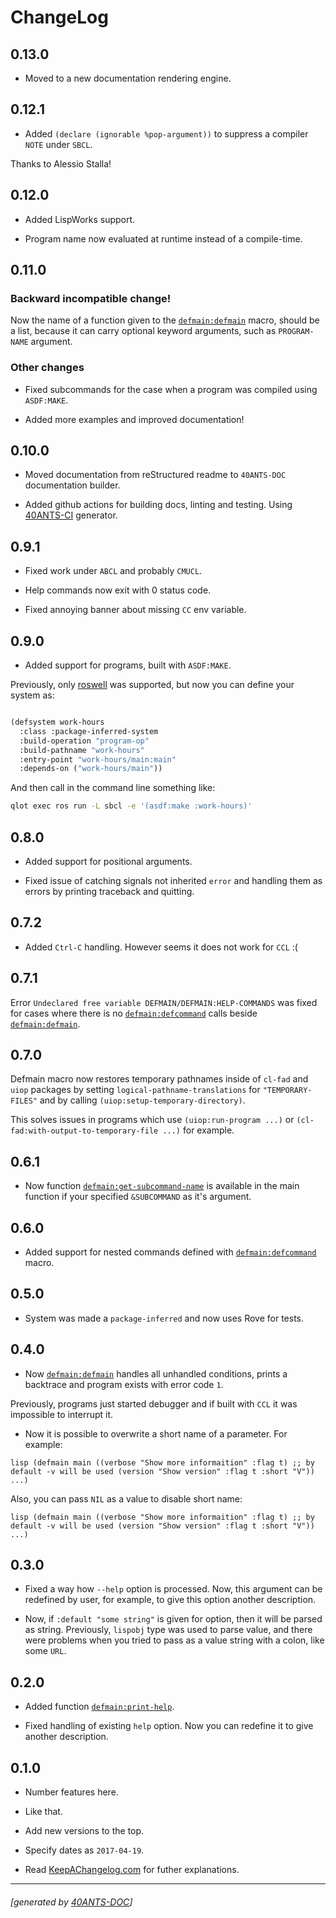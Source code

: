 <a id="x-28DEFMAIN-2FCHANGELOG-3A-40CHANGELOG-2040ANTS-DOC-2FLOCATIVES-3ASECTION-29"></a>

# ChangeLog

<a id="x-28DEFMAIN-2FCHANGELOG-3A-3A-7C0-2E13-2E0-7C-2040ANTS-DOC-2FLOCATIVES-3ASECTION-29"></a>

## 0.13.0

* Moved to a new documentation rendering engine.

<a id="x-28DEFMAIN-2FCHANGELOG-3A-3A-7C0-2E12-2E1-7C-2040ANTS-DOC-2FLOCATIVES-3ASECTION-29"></a>

## 0.12.1

* Added `(declare (ignorable %pop-argument))` to suppress a compiler `NOTE` under `SBCL`.

Thanks to Alessio Stalla!

<a id="x-28DEFMAIN-2FCHANGELOG-3A-3A-7C0-2E12-2E0-7C-2040ANTS-DOC-2FLOCATIVES-3ASECTION-29"></a>

## 0.12.0

* Added LispWorks support.

* Program name now evaluated at runtime instead of a compile-time.

<a id="x-28DEFMAIN-2FCHANGELOG-3A-3A-7C0-2E11-2E0-7C-2040ANTS-DOC-2FLOCATIVES-3ASECTION-29"></a>

## 0.11.0

<a id="backward-incompatible-change"></a>

### Backward incompatible change!

Now the name of a function given to the
[`defmain:defmain`][4130] macro, should be a list, because it
can carry optional keyword arguments, such as
`PROGRAM-NAME` argument.

<a id="other-changes"></a>

### Other changes

* Fixed subcommands for the case when a program was
  compiled using `ASDF:MAKE`.

* Added more examples and improved documentation!

<a id="x-28DEFMAIN-2FCHANGELOG-3A-3A-7C0-2E10-2E0-7C-2040ANTS-DOC-2FLOCATIVES-3ASECTION-29"></a>

## 0.10.0

* Moved documentation from reStructured readme to `40ANTS-DOC`
  documentation builder.

* Added github actions for building docs, linting and testing.
  Using [40ANTS-CI][3f72] generator.

<a id="x-28DEFMAIN-2FCHANGELOG-3A-3A-7C0-2E9-2E1-7C-2040ANTS-DOC-2FLOCATIVES-3ASECTION-29"></a>

## 0.9.1

* Fixed work under `ABCL` and probably `CMUCL`.

* Help commands now exit with 0 status code.

* Fixed annoying banner about missing `CC` env variable.

<a id="x-28DEFMAIN-2FCHANGELOG-3A-3A-7C0-2E9-2E0-7C-2040ANTS-DOC-2FLOCATIVES-3ASECTION-29"></a>

## 0.9.0

* Added support for programs, built with `ASDF:MAKE`.

Previously, only [roswell][795a] was supported, but now
you can define your system as:

```lisp

(defsystem work-hours
  :class :package-inferred-system
  :build-operation "program-op"
  :build-pathname "work-hours"
  :entry-point "work-hours/main:main"
  :depends-on ("work-hours/main"))
```
And then call in the command line something like:

```bash
qlot exec ros run -L sbcl -e '(asdf:make :work-hours)'
```
<a id="x-28DEFMAIN-2FCHANGELOG-3A-3A-7C0-2E8-2E0-7C-2040ANTS-DOC-2FLOCATIVES-3ASECTION-29"></a>

## 0.8.0

* Added support for positional arguments.

* Fixed issue of catching signals not inherited  `error` and
  handling them as errors by printing traceback and quitting.

<a id="x-28DEFMAIN-2FCHANGELOG-3A-3A-7C0-2E7-2E2-7C-2040ANTS-DOC-2FLOCATIVES-3ASECTION-29"></a>

## 0.7.2

* Added `Ctrl-C` handling. However seems it does not work for `CCL` :(

<a id="x-28DEFMAIN-2FCHANGELOG-3A-3A-7C0-2E7-2E1-7C-2040ANTS-DOC-2FLOCATIVES-3ASECTION-29"></a>

## 0.7.1

Error `Undeclared free variable DEFMAIN/DEFMAIN:HELP-COMMANDS` was
fixed for cases where there is no [`defmain:defcommand`][4b6c] calls beside [`defmain:defmain`][4130].

<a id="x-28DEFMAIN-2FCHANGELOG-3A-3A-7C0-2E7-2E0-7C-2040ANTS-DOC-2FLOCATIVES-3ASECTION-29"></a>

## 0.7.0

Defmain macro now restores temporary pathnames inside of `cl-fad` and
`uiop` packages by setting `logical-pathname-translations` for
`"TEMPORARY-FILES"` and by calling
`(uiop:setup-temporary-directory)`.

This solves issues in programs which use `(uiop:run-program ...)` or
`(cl-fad:with-output-to-temporary-file ...)` for example.

<a id="x-28DEFMAIN-2FCHANGELOG-3A-3A-7C0-2E6-2E1-7C-2040ANTS-DOC-2FLOCATIVES-3ASECTION-29"></a>

## 0.6.1

* Now function [`defmain:get-subcommand-name`][86bc] is available in the main function
if your specified `&SUBCOMMAND` as it's argument.

<a id="x-28DEFMAIN-2FCHANGELOG-3A-3A-7C0-2E6-2E0-7C-2040ANTS-DOC-2FLOCATIVES-3ASECTION-29"></a>

## 0.6.0

* Added support for nested commands defined with [`defmain:defcommand`][4b6c] macro.

<a id="x-28DEFMAIN-2FCHANGELOG-3A-3A-7C0-2E5-2E0-7C-2040ANTS-DOC-2FLOCATIVES-3ASECTION-29"></a>

## 0.5.0

* System was made a `package-inferred` and now uses Rove for tests.

<a id="x-28DEFMAIN-2FCHANGELOG-3A-3A-7C0-2E4-2E0-7C-2040ANTS-DOC-2FLOCATIVES-3ASECTION-29"></a>

## 0.4.0

* Now [`defmain:defmain`][4130] handles all unhandled conditions, prints a backtrace
  and program exists with error code `1`.

Previously, programs just started debugger and if built with `CCL` it
  was impossible to interrupt it.
* Now it is possible to overwrite a short name of a parameter.
  For example:

`lisp
  (defmain main ((verbose "Show more informaition"
                          :flag t) ;; by default -v will be used
                 (version "Show version"
                          :flag t
                          :short "V"))
    ...)
`

Also, you can pass `NIL` as a value to disable short name:

`lisp
  (defmain main ((verbose "Show more informaition"
                          :flag t) ;; by default -v will be used
                 (version "Show version"
                          :flag t
                          :short "V"))
    ...)
`

<a id="x-28DEFMAIN-2FCHANGELOG-3A-3A-7C0-2E3-2E0-7C-2040ANTS-DOC-2FLOCATIVES-3ASECTION-29"></a>

## 0.3.0

* Fixed a way how `--help` option is processed. Now, this argument
  can be redefined by user, for example, to give this option another
  description.

* Now, if `:default "some string"` is given for option, then it will
  be parsed as string. Previously, `lispobj` type was used to parse
  value, and there were problems when you tried to pass as a value
  string with a colon, like some `URL`.

<a id="x-28DEFMAIN-2FCHANGELOG-3A-3A-7C0-2E2-2E0-7C-2040ANTS-DOC-2FLOCATIVES-3ASECTION-29"></a>

## 0.2.0

* Added function [`defmain:print-help`][9b39].

* Fixed handling of existing `help` option. Now you can redefine it
  to give another description.

<a id="x-28DEFMAIN-2FCHANGELOG-3A-3A-7C0-2E1-2E0-7C-2040ANTS-DOC-2FLOCATIVES-3ASECTION-29"></a>

## 0.1.0

* Number features here.

* Like that.

* Add new versions to the top.

* Specify dates as `2017-04-19`.

* Read [KeepAChangelog.com][eeaa] for futher
  explanations.


[eeaa]: http://keepachangelog.com/
[3f72]: https://40ants.com/ci/
[4b6c]: https://40ants.com/defmain/#x-28DEFMAIN-3ADEFCOMMAND-20-2840ANTS-DOC-2FLOCATIVES-3AMACRO-29-29
[4130]: https://40ants.com/defmain/#x-28DEFMAIN-3ADEFMAIN-20-2840ANTS-DOC-2FLOCATIVES-3AMACRO-29-29
[86bc]: https://40ants.com/defmain/#x-28DEFMAIN-3AGET-SUBCOMMAND-NAME-20FUNCTION-29
[9b39]: https://40ants.com/defmain/#x-28DEFMAIN-3APRINT-HELP-20FUNCTION-29
[795a]: https://github.com/roswell/roswell

* * *
###### [generated by [40ANTS-DOC](https://40ants.com/doc/)]
